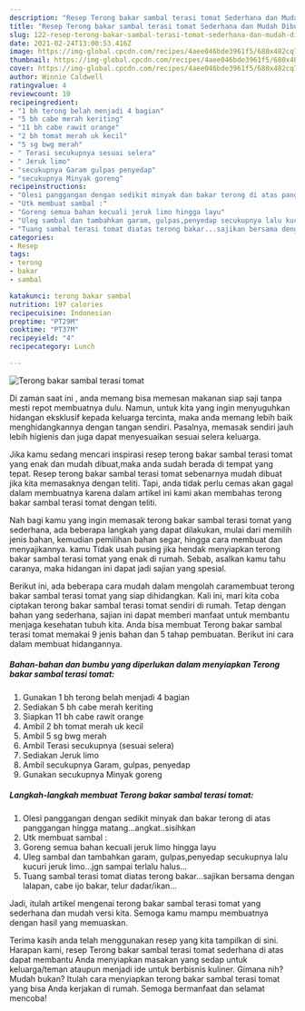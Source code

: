 ```yaml
---
description: "Resep Terong bakar sambal terasi tomat Sederhana dan Mudah Dibuat"
title: "Resep Terong bakar sambal terasi tomat Sederhana dan Mudah Dibuat"
slug: 122-resep-terong-bakar-sambal-terasi-tomat-sederhana-dan-mudah-dibuat
date: 2021-02-24T13:00:53.416Z
image: https://img-global.cpcdn.com/recipes/4aee046bde3961f5/680x482cq70/terong-bakar-sambal-terasi-tomat-foto-resep-utama.jpg
thumbnail: https://img-global.cpcdn.com/recipes/4aee046bde3961f5/680x482cq70/terong-bakar-sambal-terasi-tomat-foto-resep-utama.jpg
cover: https://img-global.cpcdn.com/recipes/4aee046bde3961f5/680x482cq70/terong-bakar-sambal-terasi-tomat-foto-resep-utama.jpg
author: Winnie Caldwell
ratingvalue: 4
reviewcount: 10
recipeingredient:
- "1 bh terong belah menjadi 4 bagian"
- "5 bh cabe merah keriting"
- "11 bh cabe rawit orange"
- "2 bh tomat merah uk kecil"
- "5 sg bwg merah"
- " Terasi secukupnya sesuai selera"
- " Jeruk limo"
- "secukupnya Garam gulpas penyedap"
- "secukupnya Minyak goreng"
recipeinstructions:
- "Olesi panggangan dengan sedikit minyak dan bakar terong di atas panggangan hingga matang...angkat..sisihkan"
- "Utk membuat sambal :"
- "Goreng semua bahan kecuali jeruk limo hingga layu"
- "Uleg sambal dan tambahkan garam, gulpas,penyedap secukupnya lalu kucuri jeruk limo...jgn sampai terlalu halus..."
- "Tuang sambal terasi tomat diatas terong bakar...sajikan bersama dengan lalapan, cabe ijo bakar, telur dadar/ikan..."
categories:
- Resep
tags:
- terong
- bakar
- sambal

katakunci: terong bakar sambal 
nutrition: 197 calories
recipecuisine: Indonesian
preptime: "PT29M"
cooktime: "PT37M"
recipeyield: "4"
recipecategory: Lunch

---
```



![Terong bakar sambal terasi tomat](https://img-global.cpcdn.com/recipes/4aee046bde3961f5/680x482cq70/terong-bakar-sambal-terasi-tomat-foto-resep-utama.jpg)

Di zaman  saat ini , anda memang bisa memesan makanan siap saji tanpa mesti repot membuatnya dulu. Namun, untuk kita yang ingin menyuguhkan hidangan eksklusif kepada keluarga tercinta, maka anda memang lebih baik menghidangkannya dengan tangan sendiri. Pasalnya, memasak sendiri jauh lebih higienis dan juga dapat menyesuaikan sesuai selera keluarga.

Jika kamu sedang mencari inspirasi resep terong bakar sambal terasi tomat yang enak dan mudah dibuat,maka anda sudah berada di tempat yang tepat. Resep terong bakar sambal terasi tomat  sebenarnya mudah dibuat jika kita memasaknya dengan teliti. Tapi, anda tidak perlu cemas akan gagal dalam membuatnya 
karena dalam artikel ini kami akan membahas terong bakar sambal terasi tomat dengan teliti.  



Nah bagi kamu yang ingin memasak terong bakar sambal terasi tomat yang sederhana, ada beberapa langkah yang dapat dilakukan, mulai dari memilih jenis bahan, kemudian pemilihan bahan segar, hingga cara membuat dan menyajikannya. kamu Tidak usah pusing jika hendak menyiapkan terong bakar sambal terasi tomat yang enak di rumah. Sebab, asalkan kamu  tahu caranya, maka hidangan ini dapat jadi sajian yang spesial.

Berikut ini, ada beberapa cara mudah dalam mengolah caramembuat terong bakar sambal terasi tomat yang siap dihidangkan. Kali ini, mari kita coba ciptakan terong bakar sambal terasi tomat sendiri di rumah. Tetap dengan bahan yang sederhana, sajian ini dapat memberi manfaat untuk membantu menjaga kesehatan tubuh kita. Anda bisa membuat Terong bakar sambal terasi tomat memakai 9 jenis bahan dan 5 tahap pembuatan. Berikut ini cara dalam membuat hidangannya.

<!--inarticleads1-->

##### Bahan-bahan dan bumbu yang diperlukan dalam menyiapkan Terong bakar sambal terasi tomat:

1. Gunakan 1 bh terong belah menjadi 4 bagian
1. Sediakan 5 bh cabe merah keriting
1. Siapkan 11 bh cabe rawit orange
1. Ambil 2 bh tomat merah uk kecil
1. Ambil 5 sg bwg merah
1. Ambil  Terasi secukupnya (sesuai selera)
1. Sediakan  Jeruk limo
1. Ambil secukupnya Garam, gulpas, penyedap
1. Gunakan secukupnya Minyak goreng




<!--inarticleads2-->

##### Langkah-langkah membuat Terong bakar sambal terasi tomat:

1. Olesi panggangan dengan sedikit minyak dan bakar terong di atas panggangan hingga matang...angkat..sisihkan
1. Utk membuat sambal :
1. Goreng semua bahan kecuali jeruk limo hingga layu
1. Uleg sambal dan tambahkan garam, gulpas,penyedap secukupnya lalu kucuri jeruk limo...jgn sampai terlalu halus...
1. Tuang sambal terasi tomat diatas terong bakar...sajikan bersama dengan lalapan, cabe ijo bakar, telur dadar/ikan...




Jadi, itulah artikel mengenai  terong bakar sambal terasi tomat  yang sederhana dan mudah versi kita. Semoga kamu mampu membuatnya dengan hasil yang memuaskan. 

Terima kasih anda telah menggunakan resep yang kita tampilkan di sini. Harapan kami, resep  Terong bakar sambal terasi tomat sederhana di atas dapat membantu Anda menyiapkan masakan yang sedap untuk keluarga/teman ataupun menjadi ide untuk berbisnis kuliner. Gimana nih? Mudah bukan? Itulah cara menyiapkan terong bakar sambal terasi tomat yang bisa Anda kerjakan di rumah. Semoga bermanfaat dan selamat mencoba!

